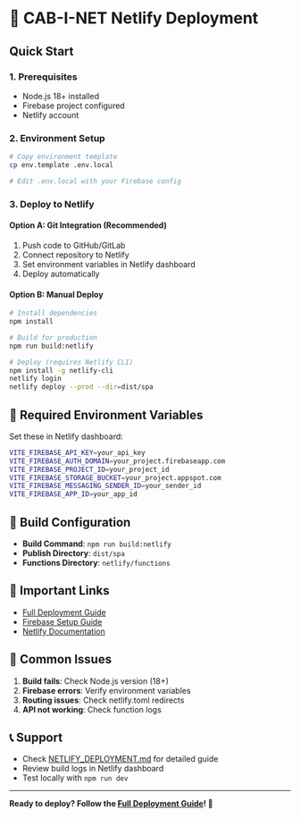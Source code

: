 # 🚀 CAB-I-NET Netlify Deployment

## Quick Start

### 1. Prerequisites
- Node.js 18+ installed
- Firebase project configured
- Netlify account

### 2. Environment Setup
```bash
# Copy environment template
cp env.template .env.local

# Edit .env.local with your Firebase config
```

### 3. Deploy to Netlify

#### Option A: Git Integration (Recommended)
1. Push code to GitHub/GitLab
2. Connect repository to Netlify
3. Set environment variables in Netlify dashboard
4. Deploy automatically

#### Option B: Manual Deploy
```bash
# Install dependencies
npm install

# Build for production
npm run build:netlify

# Deploy (requires Netlify CLI)
npm install -g netlify-cli
netlify login
netlify deploy --prod --dir=dist/spa
```

## 🔧 Required Environment Variables

Set these in Netlify dashboard:

```bash
VITE_FIREBASE_API_KEY=your_api_key
VITE_FIREBASE_AUTH_DOMAIN=your_project.firebaseapp.com
VITE_FIREBASE_PROJECT_ID=your_project_id
VITE_FIREBASE_STORAGE_BUCKET=your_project.appspot.com
VITE_FIREBASE_MESSAGING_SENDER_ID=your_sender_id
VITE_FIREBASE_APP_ID=your_app_id
```

## 📁 Build Configuration

- **Build Command**: `npm run build:netlify`
- **Publish Directory**: `dist/spa`
- **Functions Directory**: `netlify/functions`

## 🔗 Important Links

- [Full Deployment Guide](./NETLIFY_DEPLOYMENT.md)
- [Firebase Setup Guide](./FIREBASE_SETUP.md)
- [Netlify Documentation](https://docs.netlify.com/)

## 🚨 Common Issues

1. **Build fails**: Check Node.js version (18+)
2. **Firebase errors**: Verify environment variables
3. **Routing issues**: Check netlify.toml redirects
4. **API not working**: Check function logs

## 📞 Support

- Check [NETLIFY_DEPLOYMENT.md](./NETLIFY_DEPLOYMENT.md) for detailed guide
- Review build logs in Netlify dashboard
- Test locally with `npm run dev`

---

**Ready to deploy? Follow the [Full Deployment Guide](./NETLIFY_DEPLOYMENT.md)! 🚀** 